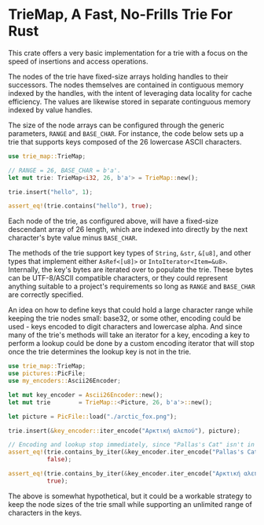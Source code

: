 # TrieMap, A Fast, No-Frills Trie For Rust

This crate offers a very basic implementation for a trie with a focus on the
speed of insertions and access operations.

The nodes of the trie have fixed-size arrays holding handles to their 
successors. The nodes themselves are contained in contiguous memory indexed
by the handles, with the intent of leveraging data locality for cache 
efficiency. The values are likewise stored in separate continguous memory
indexed by value handles.

The size of the node arrays can be configured through the generic parameters,
`RANGE` and `BASE_CHAR`. For instance, the code below sets up a trie that
supports keys composed of the 26 lowercase ASCII characters.

``` rust
use trie_map::TrieMap;

// RANGE = 26, BASE_CHAR = b'a'.
let mut trie: TrieMap<i32, 26, b'a'> = TrieMap::new();

trie.insert("hello", 1);

assert_eq!(trie.contains("hello"), true);
```

Each node of the trie, as configured above, will have a fixed-size descendant 
array of 26 length, which are indexed into directly by the next character's byte
value minus `BASE_CHAR`.

The methods of the trie support key types of `String`, `&str`, `&[u8]`, and 
other types that implement either `AsRef<[u8]>` or `IntoIterator<Item=&u8>`.
Internally, the key's bytes are iterated over to populate the trie. These 
bytes can be UTF-8/ASCII compatible characters, or they could represent
anything suitable to a project's requirements so long as `RANGE` and
`BASE_CHAR` are correctly specified.

An idea on how to define keys that could hold a large character range while 
keeping the trie nodes small: base32, or some other, encoding could be used - 
keys encoded to digit characters and lowercase alpha. And since many of the 
trie's methods will take an iterator for a key, encoding a key to perform a 
lookup could be done by a custom encoding iterator that will stop once the trie 
determines the lookup key is not in the trie.

``` rust
use trie_map::TrieMap;
use pictures::PicFile;
use my_encoders::Ascii26Encoder;

let mut key_encoder = Ascii26Encoder::new();
let mut trie        = TrieMap::<Picture, 26, b'a'>::new();

let picture = PicFile::load("./arctic_fox.png");

trie.insert(&key_encoder::iter_encode("Αρκτική αλεπού"), picture);

// Encoding and lookup stop immediately, since "Pallas's Cat" isn't in the trie.
assert_eq!(trie.contains_by_iter(&key_encoder.iter_encode("Pallas's Cat")), 
           false);

assert_eq!(trie.contains_by_iter(&key_encoder.iter_encode("Αρκτική αλεπού")), 
           true);
```

The above is somewhat hypothetical, but it could be a workable strategy to
keep the node sizes of the trie small while supporting an unlimited range of
characters in the keys.